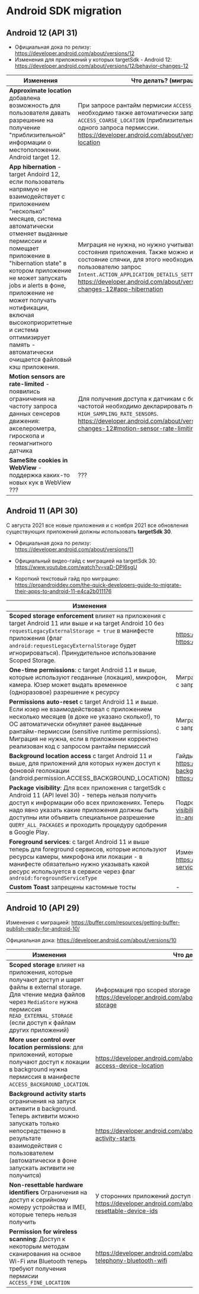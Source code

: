 # Android SDK migration

## Android 12 (API 31)

- Официальная дока по релизу: https://developer.android.com/about/versions/12
- Изменения для приложений у которых targetSdk - Android 12: https://developer.android.com/about/versions/12/behavior-changes-12


Изменения | Что делать? (миграция)
------------ | -------------
**Approximate location** добавлена возможность для пользователя давать разрешение на получение "приблизительной" информации о местоположении. Android target 12. | При запросе рантайм пермисии `ACCESS_FINE_LOCATION` необходимо также автоматически запрашивать `ACCESS_COARSE_LOCATION` (приблизительная локация) в рамках одного запроса пермиссии. https://developer.android.com/about/versions/12/approximate-location
**App hibernation** - target Andoird 12, если пользователь напрямую не взаимодействует с приложением "несколько" месяцев, система автоматически отменяет выданные пермиссии и помещает приложение в "hibernation state" в котором приложение не может запускать jobs и alerts в фоне, приложение не может получать нотификации, включая высокоприоритетные и система оптимизирует память - автоматически очищается файловый кэш приложения. | Миграция не нужна, но нужно учитывать наличия такого состояния приложения. Также можно избежать переход в состояние спячки, для этого необходимо послать пользователю запрос `Intent.ACTION_APPLICATION_DETAILS_SETTINGS`. https://developer.android.com/about/versions/12/behavior-changes-12#app-hibernation
**Motion sensors are rate-limited** - появились ограничения на частоту запроса данных сенсеров движения: акселерометра, гироскопа и геомагнитного датчика | Для получения доступа к датчикам с более высокой частотой необходимо декларировать пермиссию `HIGH_SAMPLING_RATE_SENSORS`. https://developer.android.com/about/versions/12/behavior-changes-12#motion-sensor-rate-limiting
**SameSite cookies in WebView** - поддержка каких-то новых кук в WebView ??? | ???

## Android 11 (API 30)

С августа 2021 все новые приложения и с ноября 2021 все обновления существующих приложений должны использовать 
**targetSdk 30**.

- Официальная дока по релизу: https://developer.android.com/about/versions/11

- Официальный видео-гайд с миграцией на targetSdk 30: https://www.youtube.com/watch?v=vaD-DPI6sgU

- Короткий текстовый гайд про миграцию: https://proandroiddev.com/the-quick-developers-guide-to-migrate-their-apps-to-android-11-e4ca2b011176


Изменения | Что делать? (миграция)
------------ | -------------
**Scoped storage enforcement** влияет на приложения с target Android 11 или выше и на target Android 10 без `requestLegacyExternalStorage = true` в манифесте приложения (флаг `android:requestLegacyExternalStorage` будет игнорироваться). Принудительное использование Scoped Storage. | https://developer.android.com/about/versions/11/privacy/storage , https://nuancesprog.ru/p/10404/ (ru)
**One-time permissions**: с target Android 11 и выше, которые используют геоданные (локация), микрофон, камера. Юзер может выдать временное (одноразовое) разрешение к ресурсу | Миграция не нужна, если в приложении корректно реализован код с запросом рантайм пермиссий
**Permissions auto-reset** с target Android 11 и выше. Если юзер не взаимодействовал с приложением несколько месяцев (в доке не указано сколько!), то ОС автоматически обнуляет ранее выданные рантайм-пермиссии (sensitive runtime permissions). Миграция не нужна, если в приложении корректно реализован код с запросом рантайм пермиссий | Миграция не нужна, если в приложении корректно реализован код с запросом рантайм пермиссий
**Background location access** с target Android 11 и выше, для приложений для которых нужен доступ к фоновой геолокации (android.permission.ACCESS_BACKGROUND_LOCATION) | Гайды как запрашивать доступ к фонофой геолокации https://developer.android.com/training/location/permissions#request-background-location , https://developer.android.com/training/location/background
**Package visibility**: Для всех приложения с targetSdk с Android 11 (API level 30) - теперь нельзя получить доступ к информации обо всех приложениях. Теперь надо явно указать какие приложения должны быть доступны или объявить специальное разрешение `QUERY_ALL_PACKAGES` и проходить процедуру одобрения в Google Play. | Подробности https://developer.android.com/training/package-visibility , https://medium.com/androiddevelopers/package-visibility-in-android-11-cc857f221cd9
**Foreground services**: с target Android 11 и выше теперь для foreground сервисов, которые используют ресурсы камеры, микрофона или локации - в манифесте обязательно нужно указывать какой ресурс используется в сервисе через флаг `android:foregroundServiceType` | Изменения по foreground-services https://developer.android.com/about/versions/11/privacy/foreground-services
**Custom Toast** запрещены кастомные тосты | -

## Android 10 (API 29)

Изменения с миграцией: https://buffer.com/resources/getting-buffer-publish-ready-for-android-10/

Официальная дока: https://developer.android.com/about/versions/10

Изменения | Что делать? (миграция)
------------ | -------------
**Scoped storage** влияет на приложения, которые получают доступ и шарят файлы в external storage. Для чтение медиа файлов через `MediaStore` нужна пермиссия `READ_EXTERNAL_STORAGE` (если доступ к файлам других приложений) | Информация про scoped storage https://developer.android.com/about/versions/10/privacy/changes#scoped-storage
**More user control over location permissions**: для приложений, которые получают доступ к локации в background нужна пермиссия в манифесте `ACCESS_BACKGROUND_LOCATION`.  | https://developer.android.com/about/versions/10/privacy/changes#app-access-device-location
**Background activity starts** ограничения на запуск активити в background. Теперь активити можно запускать только непосредственно в результате взаимодействия с пользователем (автоматически в фоне запускать активити не получится)  | https://developer.android.com/about/versions/10/privacy/changes#background-activity-starts
**Non-resettable hardware identifiers** Ограничения на доступ к серийному номеру устройства и IMEI, которые теперь нельзя получить | У сторонних приложений доступ к данной информации теперь ограничен https://developer.android.com/about/versions/10/privacy/changes#non-resettable-device-ids
**Permission for wireless scanning**: Доступ к некоторым методам сканирования на оснвое Wi-Fi или Bluetooth теперь требуют получения пермисии `ACCESS_FINE_LOCATION` | https://developer.android.com/about/versions/10/privacy/changes#location-telephony-bluetooth-wifi
